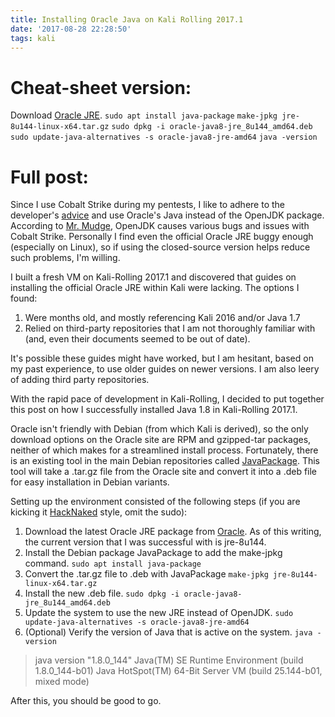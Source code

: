 ```yaml
---
title: Installing Oracle Java on Kali Rolling 2017.1
date: '2017-08-28 22:28:50'
tags: kali
---
```


# Cheat-sheet version:
Download [Oracle JRE](http://www.oracle.com/technetwork/java/javase/downloads/jre8-downloads-2133155.html). 
`sudo apt install java-package`
`make-jpkg jre-8u144-linux-x64.tar.gz`
`sudo dpkg -i oracle-java8-jre_8u144_amd64.deb`
`sudo update-java-alternatives -s oracle-java8-jre-amd64`
`java -version`

# Full post:

Since I use Cobalt Strike during my pentests, I like to adhere to the developer's [advice](https://www.cobaltstrike.com/help-install) and use Oracle's Java instead of the OpenJDK package. According to [Mr. Mudge](https://www.linkedin.com/in/rsmudge), OpenJDK causes various bugs and issues with Cobalt Strike. Personally I find even the official Oracle JRE buggy enough (especially on Linux), so if using the closed-source version helps reduce such problems, I'm willing.

I built a fresh VM on Kali-Rolling 2017.1 and discovered that guides on installing the official Oracle JRE within Kali were lacking.
The options I found:
1. Were months old, and mostly referencing Kali 2016 and/or Java 1.7
2. Relied on third-party repositories that I am not thoroughly familiar with (and, even their documents seemed to be out of date).

It's possible these guides might have worked, but I am hesitant, based on my past experience, to use older guides on newer versions. I am also leery of adding third party repositories.

With the rapid pace of development in Kali-Rolling, I decided to put together this post on how I successfully installed Java 1.8 in Kali-Rolling 2017.1.

Oracle isn't friendly with Debian (from which Kali is derived), so the only download options on the Oracle site are RPM and gzipped-tar packages, neither of which makes for a streamlined install process.
Fortunately, there is an existing tool in the main Debian repositories called [JavaPackage](https://wiki.debian.org/JavaPackage). This tool will take a .tar.gz file from the Oracle site and convert it into a .deb file for easy installation in Debian variants.

Setting up the environment consisted of the following steps (if you are kicking it [HackNaked](https://securityweekly.com/) style, omit the sudo):

1. Download the latest Oracle JRE package from [Oracle](http://www.oracle.com/technetwork/java/javase/downloads/jre8-downloads-2133155.html). As of this writing, the current version that I was successful with is jre-8u144.
2. Install the Debian package JavaPackage to add the make-jpkg command.
`sudo apt install java-package`
3. Convert the .tar.gz file to .deb with JavaPackage
`make-jpkg jre-8u144-linux-x64.tar.gz`
4. Install the new .deb file.
`sudo dpkg -i oracle-java8-jre_8u144_amd64.deb`
5. Update the system to use the new JRE instead of OpenJDK.
`sudo update-java-alternatives -s oracle-java8-jre-amd64`
5. (Optional) Verify the version of Java that is active on the system.
`java -version`
> java version "1.8.0_144"
> Java(TM) SE Runtime Environment (build 1.8.0_144-b01)
> Java HotSpot(TM) 64-Bit Server VM (build 25.144-b01, mixed mode)

After this, you should be good to go.

